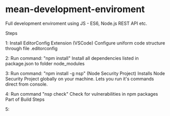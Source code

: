 # mean-development-enviroment
Full development enviroment using JS - ES6, Node.js REST API etc.

Steps

1: Install EditorConfig Extension (VSCode)
    Configure uniform code structure through file .editorconfig

2: Run command: "npm install"
    Install all dependencies listed in package.json to folder node_modules

3: Run command: "npm install -g nsp" (Node Security Project)
    Installs Node Security Project globally on your machine. Lets you run 
    it's commands direct from console.

4: Run command "nsp check"
    Check for vulnerabilities in npm packages
    Part of Build Steps

5: 



